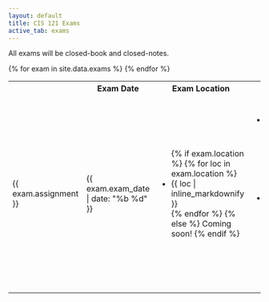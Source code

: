 ```yaml
---
layout: default
title: CIS 121 Exams
active_tab: exams
---
```


All exams will be closed-book and closed-notes.

<table class="table table-striped">
  <tbody>
    <tr>
      <th></th>
      <th>Exam Date</th>
      <th>Exam Location</th>
      <th>Information</th>
      <th>Practice Problems</th>
    </tr>
    {% for exam in site.data.exams %}
      <tr style="text-align: left">
        <td><span>{{ exam.assignment }}</span></td>
        <td>{{ exam.exam_date | date: "%b %d" }}</td>
        <td>
          <ul class="list-unstyled">
            {% if exam.location %}
              {% for loc in exam.location %}
                <li>{{ loc | inline_markdownify }}</li>
              {% endfor %}
            {% else %}
              Coming soon!
            {% endif %}
          </ul>
        </td>
        <td>
          <ul class="list-unstyled">
            {% if exam.topics %}
              <li>Topics</li>
                <ul>{% for topic in exam.topics %}<li>{{ topic }}</li>{% endfor %}</ul>
            {% endif %}
            {% if exam.review %}
              <li>Review session on {{ exam.review.date | date: "%b %d" }}, {{ exam.review.time | inline_markdownify }} in {{ exam.review.location }}</li>
            {% endif %}
        </td>
        <td>
          <ul class="list-unstyled">
            {% if exam.practice and exam.practice.active %}
              <li><a href="{{ exam.practice.problems }}">Practice Problems</a></li>
              {% if exam.practice.solutions %}<li><a href="{{ exam.practice.solutions }}">Solutions</a></li>{% endif %}
            {% else %}
               <li>Coming soon!</li>
            {% endif %}
          </ul>
        </td>
      </tr>
    {% endfor %}
  </tbody>
</table>
